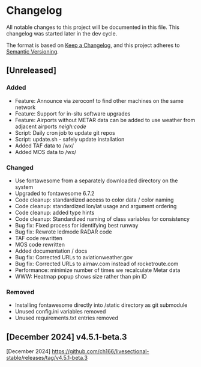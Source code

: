 # Changelog

All notable changes to this project will be documented in this file. This changelog was started later in the dev cycle.

The format is based on [Keep a Changelog](https://keepachangelog.com/en/1.1.0/),
and this project adheres to [Semantic Versioning](https://semver.org/spec/v2.0.0.html).

## [Unreleased]

### Added

- Feature: Announce via zeroconf to find other machines on the same network
- Feature: Support for in-situ software upgrades
- Feature: Airports without METAR data can be added to use weather from adjacent airports *neigh:_code_*
- Script: Daily cron job to update git repos
- Script: update.sh - safely update installation
- Added TAF data to /wx/<icao> 
- Added MOS data to /wx/<icao> 

### Changed

- Use fontawesome from a separately downloaded directory on the system
- Upgraded to fontawesome 6.7.2
- Code cleanup: standardized access to color data / color naming
- Code cleanup: standardized lon/lat usage and argument ordering
- Code cleanup: added type hints
- Code cleanup: Standardized naming of class variables for consistency
- Bug fix: Fixed process for identifying best runway
- Bug fix: Rewrote ledmode RADAR code
- TAF code rewritten
- MOS code rewritten
- Added documentation / docs
- Bug fix: Corrected URLs to aviationweather.gov
- Bug fix: Corrected URLs to airnav.com instead of rocketroute.com
- Performance: minimize number of times we recalculate Metar data
- WWW: Heatmap popup shows size rather than pin ID

### Removed

- Installing fontawesome directly into /static directory as git submodule
- Unused config.ini variables removed
- Unused requirements.txt entries removed

## [December 2024] v4.5.1-beta.3









[December 2024] https://github.com/ch166/livesectional-stable/releases/tag/v4.5.1-beta.3
